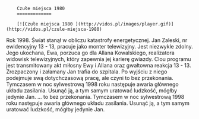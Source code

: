
        Czułe miejsca 1980 
        =============
        
        [![Czułe miejsca 1980 ](http://vidos.pl/images/player.gif)](http://vidos.pl/czule-miejsca-1980)
        
        
 Rok 1998. Świat stanął w obliczu katastrofy energetycznej. Jan Zaleski, nr ewidencyjny 13 - 13, pracuje jako monter telewizyjny. Jest niezwykle zdolny. Jego ukochana, Ewa, porzuca go dla Allana Kowalskiego, realizatora widowisk telewizyjnych, który zapewnia jej karierę gwiazdy. Clou programu jest transmitowany akt miłosny Ewy i Allana oraz gwałtowna reakcja 13 - 13. Zrozpaczony i załamany Jan trafia do szpitala. Po wyjściu z niego podejmuje swą dotychczasową pracę, ale czyni to bez przekonania. Tymczasem w noc sylwestrową 1998 roku następuje awaria głównego układu zasilania. Usunąć ją, a tym samym uratować ludzkość, mógłby jedynie Jan.   ... to bez przekonania. Tymczasem w noc sylwestrową 1998 roku następuje awaria głównego układu zasilania. Usunąć ją, a tym samym uratować ludzkość, mógłby jedynie Jan.
    